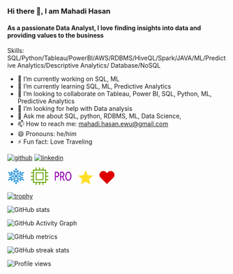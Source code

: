### Hi there 👋, I am Mahadi Hasan
#### As a passionate Data Analyst, I love finding insights into data and providing values to the business

Skills: SQL/Python/Tableau/PowerBI/AWS/RDBMS/HiveQL/Spark/JAVA/ML/Predictive Analytics/Descriptive Analytics/ Database/NoSQL

- 🔭 I’m currently working on SQL, ML 
- 🌱 I’m currently learning SQL, ML, Predictive Analytics 
- 👯 I’m looking to collaborate on Tableau, Power BI, SQL, Python, ML, Predictive Analytics 
- 🤔 I’m looking for help with Data analysis 
- 💬 Ask me about SQL, python, RDBMS, ML, Data Science,  
- 📫 How to reach me: mahadi.hasan.ewu@gmail.com 
- 😄 Pronouns: he/him 
- ⚡ Fun fact: Love Traveling 


[<img src='https://cdn.jsdelivr.net/npm/simple-icons@3.0.1/icons/github.svg' alt='github' height='40'>](https://github.com/www.github.com/mh086/mh086)  [<img src='https://cdn.jsdelivr.net/npm/simple-icons@3.0.1/icons/linkedin.svg' alt='linkedin' height='40'>](https://www.linkedin.com/in/www.linkedin.com/in/mahadi-hasan-947a6193?lipi=urn%3Ali%3Apage%3Ad_flagship3_profile_view_base_contact_details%3BHaDRoEy3Qn2fh6GTmNLHJQ%3D%3D/)  

<a href='https://archiveprogram.github.com/'><img src='https://raw.githubusercontent.com/acervenky/animated-github-badges/master/assets/acbadge.gif' width='40' height='40'></a> <a href='https://docs.github.com/en/developers'><img src='https://raw.githubusercontent.com/acervenky/animated-github-badges/master/assets/devbadge.gif' width='40' height='40'></a> <a href='https://github.com/pricing'><img src='https://raw.githubusercontent.com/acervenky/animated-github-badges/master/assets/pro.gif' width='40' height='40'></a> <a href='https://stars.github.com/'><img src='https://raw.githubusercontent.com/acervenky/animated-github-badges/master/assets/starbadge.gif' width='35' height='35'></a> <a href='https://docs.github.com/en/github/supporting-the-open-source-community-with-github-sponsors'><img src='https://raw.githubusercontent.com/acervenky/animated-github-badges/master/assets/sponsorbadge.gif' width='35' height='35'></a> 

[![trophy](https://github-profile-trophy.vercel.app/?username=www.github.com/mh086/mh086)](https://github.com/ryo-ma/github-profile-trophy)

![GitHub stats](https://github-readme-stats.vercel.app/api?username=www.github.com/mh086/mh086&show_icons=true&count_private=true)  

![GitHub Activity Graph](https://activity-graph.herokuapp.com/graph?username=www.github.com/mh086/mh086)  

![GitHub metrics](https://metrics.lecoq.io/www.github.com/mh086/mh086)  

![GitHub streak stats](https://github-readme-streak-stats.herokuapp.com/?user=www.github.com/mh086/mh086)  

![Profile views](https://gpvc.arturio.dev/www.github.com/mh086/mh086)  
